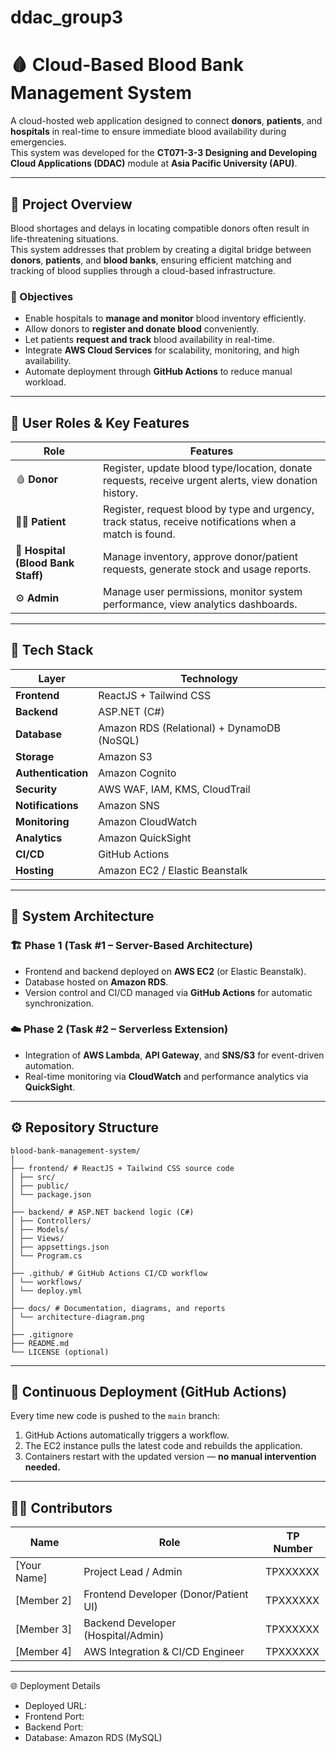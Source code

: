 # ddac_group3

# 🩸 Cloud-Based Blood Bank Management System

A cloud-hosted web application designed to connect **donors**, **patients**, and **hospitals** in real-time to ensure immediate blood availability during emergencies.  
This system was developed for the **CT071-3-3 Designing and Developing Cloud Applications (DDAC)** module at **Asia Pacific University (APU)**.

---

## 🏥 Project Overview

Blood shortages and delays in locating compatible donors often result in life-threatening situations.  
This system addresses that problem by creating a digital bridge between **donors**, **patients**, and **blood banks**, ensuring efficient matching and tracking of blood supplies through a cloud-based infrastructure.

### 🎯 Objectives
- Enable hospitals to **manage and monitor** blood inventory efficiently.  
- Allow donors to **register and donate blood** conveniently.  
- Let patients **request and track** blood availability in real-time.  
- Integrate **AWS Cloud Services** for scalability, monitoring, and high availability.  
- Automate deployment through **GitHub Actions** to reduce manual workload.

---

## 👥 User Roles & Key Features

| Role | Features |
|------|-----------|
| 🩸 **Donor** | Register, update blood type/location, donate requests, receive urgent alerts, view donation history. |
| 🧍‍♀️ **Patient** | Register, request blood by type and urgency, track status, receive notifications when a match is found. |
| 🏥 **Hospital (Blood Bank Staff)** | Manage inventory, approve donor/patient requests, generate stock and usage reports. |
| ⚙️ **Admin** | Manage user permissions, monitor system performance, view analytics dashboards. |

---

## 🧰 Tech Stack

| Layer | Technology |
|--------|-------------|
| **Frontend** | ReactJS + Tailwind CSS |
| **Backend** | ASP.NET (C#) |
| **Database** | Amazon RDS (Relational) + DynamoDB (NoSQL) |
| **Storage** | Amazon S3 |
| **Authentication** | Amazon Cognito |
| **Security** | AWS WAF, IAM, KMS, CloudTrail |
| **Notifications** | Amazon SNS |
| **Monitoring** | Amazon CloudWatch |
| **Analytics** | Amazon QuickSight |
| **CI/CD** | GitHub Actions |
| **Hosting** | Amazon EC2 / Elastic Beanstalk |

---

## 🧩 System Architecture

### 🏗️ **Phase 1 (Task #1 – Server-Based Architecture)**
- Frontend and backend deployed on **AWS EC2** (or Elastic Beanstalk).
- Database hosted on **Amazon RDS**.
- Version control and CI/CD managed via **GitHub Actions** for automatic synchronization.

### ☁️ **Phase 2 (Task #2 – Serverless Extension)**
- Integration of **AWS Lambda**, **API Gateway**, and **SNS/S3** for event-driven automation.
- Real-time monitoring via **CloudWatch** and performance analytics via **QuickSight**.

---

## ⚙️ Repository Structure

```
blood-bank-management-system/
│
├── frontend/ # ReactJS + Tailwind CSS source code
│ ├── src/
│ ├── public/
│ └── package.json
│
├── backend/ # ASP.NET backend logic (C#)
│ ├── Controllers/
│ ├── Models/
│ ├── Views/
│ ├── appsettings.json
│ └── Program.cs
│
├── .github/ # GitHub Actions CI/CD workflow
│ └── workflows/
│ └── deploy.yml
│
├── docs/ # Documentation, diagrams, and reports
│ └── architecture-diagram.png
│
├── .gitignore
├── README.md
└── LICENSE (optional)
```

---

## 🚀 Continuous Deployment (GitHub Actions)

Every time new code is pushed to the `main` branch:
1. GitHub Actions automatically triggers a workflow.
2. The EC2 instance pulls the latest code and rebuilds the application.
3. Containers restart with the updated version — **no manual intervention needed.**

---

## 🧑‍💻 Contributors

| Name        | Role                                  | TP Number |
| ----------- | ------------------------------------- | --------- |
| [Your Name] | Project Lead / Admin                  | TPXXXXXX  |
| [Member 2]  | Frontend Developer (Donor/Patient UI) | TPXXXXXX  |
| [Member 3]  | Backend Developer (Hospital/Admin)    | TPXXXXXX  |
| [Member 4]  | AWS Integration & CI/CD Engineer      | TPXXXXXX  |

---

🌐 Deployment Details

- Deployed URL: 
- Frontend Port: 
- Backend Port: 
- Database: Amazon RDS (MySQL)
